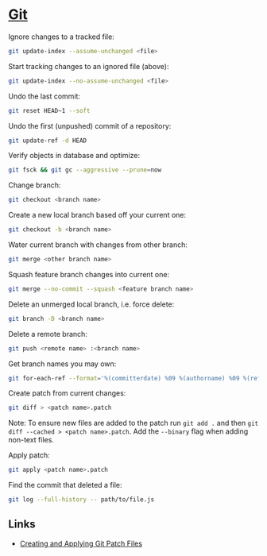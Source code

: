 # [Git](https://git-scm.com)

Ignore changes to a tracked file:

```bash
git update-index --assume-unchanged <file>
```

Start tracking changes to an ignored file (above):

```bash
git update-index --no-assume-unchanged <file>
```

Undo the last commit:

```bash
git reset HEAD~1 --soft
```

Undo the first (unpushed) commit of a repository:

```bash
git update-ref -d HEAD
```

Verify objects in database and optimize:

```bash
git fsck && git gc --aggressive --prune=now
```

Change branch:

```bash
git checkout <branch name>
```

Create a new local branch based off your current one:

```bash
git checkout -b <branch name>
```

Water current branch with changes from other branch:

```bash
git merge <other branch name>
```

Squash feature branch changes into current one:

```bash
git merge --no-commit --squash <feature branch name>
```

Delete an unmerged local branch, i.e. force delete:

```bash
git branch -D <branch name>
```

Delete a remote branch:

```bash
git push <remote name> :<branch name>
```

Get branch names you may own:

```bash
git for-each-ref --format='%(committerdate) %09 %(authorname) %09 %(refname)' | sort -k5n -k2M -k3n -k4n | grep <git username>
```

Create patch from current changes:

```bash
git diff > <patch name>.patch
```

Note: To ensure new files are added to the patch run `git add .` and then `git diff --cached > <patch name>.patch`. Add the `--binary` flag when adding non-text files.

Apply patch:

```bash
git apply <patch name>.patch
```

Find the commit that deleted a file:

```bash
git log --full-history -- path/to/file.js
```

## Links

* [Creating and Applying Git Patch Files](https://nithinbekal.com/posts/git-patch/)

